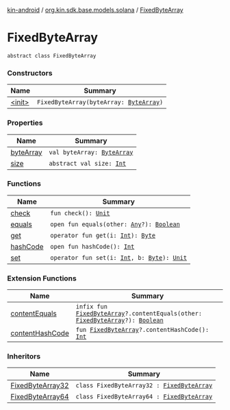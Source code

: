[kin-android](../../index.md) / [org.kin.sdk.base.models.solana](../index.md) / [FixedByteArray](./index.md)

# FixedByteArray

`abstract class FixedByteArray`

### Constructors

| Name | Summary |
|---|---|
| [&lt;init&gt;](-init-.md) | `FixedByteArray(byteArray: `[`ByteArray`](https://kotlinlang.org/api/latest/jvm/stdlib/kotlin/-byte-array/index.html)`)` |

### Properties

| Name | Summary |
|---|---|
| [byteArray](byte-array.md) | `val byteArray: `[`ByteArray`](https://kotlinlang.org/api/latest/jvm/stdlib/kotlin/-byte-array/index.html) |
| [size](size.md) | `abstract val size: `[`Int`](https://kotlinlang.org/api/latest/jvm/stdlib/kotlin/-int/index.html) |

### Functions

| Name | Summary |
|---|---|
| [check](check.md) | `fun check(): `[`Unit`](https://kotlinlang.org/api/latest/jvm/stdlib/kotlin/-unit/index.html) |
| [equals](equals.md) | `open fun equals(other: `[`Any`](https://kotlinlang.org/api/latest/jvm/stdlib/kotlin/-any/index.html)`?): `[`Boolean`](https://kotlinlang.org/api/latest/jvm/stdlib/kotlin/-boolean/index.html) |
| [get](get.md) | `operator fun get(i: `[`Int`](https://kotlinlang.org/api/latest/jvm/stdlib/kotlin/-int/index.html)`): `[`Byte`](https://kotlinlang.org/api/latest/jvm/stdlib/kotlin/-byte/index.html) |
| [hashCode](hash-code.md) | `open fun hashCode(): `[`Int`](https://kotlinlang.org/api/latest/jvm/stdlib/kotlin/-int/index.html) |
| [set](set.md) | `operator fun set(i: `[`Int`](https://kotlinlang.org/api/latest/jvm/stdlib/kotlin/-int/index.html)`, b: `[`Byte`](https://kotlinlang.org/api/latest/jvm/stdlib/kotlin/-byte/index.html)`): `[`Unit`](https://kotlinlang.org/api/latest/jvm/stdlib/kotlin/-unit/index.html) |

### Extension Functions

| Name | Summary |
|---|---|
| [contentEquals](../content-equals.md) | `infix fun `[`FixedByteArray`](./index.md)`?.contentEquals(other: `[`FixedByteArray`](./index.md)`?): `[`Boolean`](https://kotlinlang.org/api/latest/jvm/stdlib/kotlin/-boolean/index.html) |
| [contentHashCode](../content-hash-code.md) | `fun `[`FixedByteArray`](./index.md)`?.contentHashCode(): `[`Int`](https://kotlinlang.org/api/latest/jvm/stdlib/kotlin/-int/index.html) |

### Inheritors

| Name | Summary |
|---|---|
| [FixedByteArray32](../-fixed-byte-array32/index.md) | `class FixedByteArray32 : `[`FixedByteArray`](./index.md) |
| [FixedByteArray64](../-fixed-byte-array64/index.md) | `class FixedByteArray64 : `[`FixedByteArray`](./index.md) |
